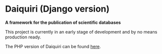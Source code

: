 Daiquiri (Django version)
=========================

**A framework for the publication of scientific databases**

This project is currently in an early stage of development and by no means production ready.

The PHP version of Daiquiri can be found [here](https://github.com/aipescience/daiquiri).
